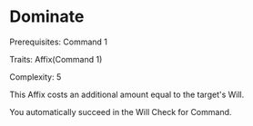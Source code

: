 # Dominate 

Prerequisites: Command 1

Traits: Affix(Command 1)

Complexity: 5

This Affix costs an additional amount equal to the target's Will. 

You automatically succeed in the Will Check for Command.